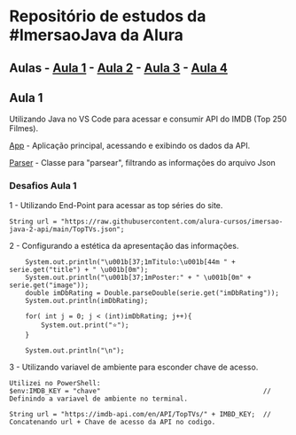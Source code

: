 # Repositório de estudos da #ImersaoJava da Alura
 
## Aulas  - [Aula 1](https://github.com/WMarques25/Imersao-Java-Alura/tree/Aula1) - [Aula 2](https://github.com/WMarques25/Imersao-Java-Alura/tree/Aula2) - [Aula 3](https://github.com/WMarques25/Imersao-Java-Alura/tree/Aula3) - [Aula 4](https://github.com/WMarques25/Imersao-Java-Alura/tree/Aula4)

## Aula 1

Utilizando Java no VS Code para acessar e consumir API do IMDB (Top 250 Filmes).

[App](https://github.com/WMarques25/Imersao-Java-Alura/blob/main/alura-stickers/src/App.java) - Aplicação principal, acessando e exibindo os dados da API.

[Parser](https://github.com/WMarques25/Imersao-Java-Alura/blob/main/alura-stickers/src/JsonParser.java) - Classe para "parsear", filtrando as informações do arquivo Json

### Desafios Aula 1

1 - Utilizando End-Point para acessar as top séries do site.

    String url = "https://raw.githubusercontent.com/alura-cursos/imersao-java-2-api/main/TopTVs.json";

2 - Configurando a estética da apresentação das informações.

        System.out.println("\u001b[37;1mTitulo:\u001b[44m " + serie.get("title") + " \u001b[0m");
        System.out.println("\u001b[37;1mPoster:" + " \u001b[0m" + serie.get("image"));
        double imDbRating = Double.parseDouble(serie.get("imDbRating"));
        System.out.println(imDbRating);

        for( int j = 0; j < (int)imDbRating; j++){
            System.out.print("⭐️");
        }

        System.out.println("\n");

3 - Utilizando variavel de ambiente para esconder chave de acesso.

    Utilizei no PowerShell:
    $env:IMDB_KEY = "chave"                                         // Definindo a variavel de ambiente no terminal.

    String url = "https://imdb-api.com/en/API/TopTVs/" + IMBD_KEY;  // Concatenando url + Chave de acesso da API no codigo.
